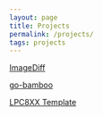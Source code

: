```yaml
---
layout: page
title: Projects
permalink: /projects/
tags: projects
---
```


[ImageDiff](https://github.com/Tylerflick/ImageDiff)

[go-bamboo](https://github.com/Tylerflick/go-bamboo)

[LPC8XX Template](https://github.com/Tylerflick/lpc8xx_template)


